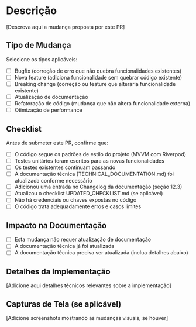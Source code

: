 # Descrição

[Descreva aqui a mudança proposta por este PR]

## Tipo de Mudança

Selecione os tipos aplicáveis:

- [ ] Bugfix (correção de erro que não quebra funcionalidades existentes)
- [ ] Nova feature (adiciona funcionalidade sem quebrar código existente)
- [ ] Breaking change (correção ou feature que alteraria funcionalidade existente)
- [ ] Atualização de documentação
- [ ] Refatoração de código (mudança que não altera funcionalidade externa)
- [ ] Otimização de performance

## Checklist

Antes de submeter este PR, confirme que:

- [ ] O código segue os padrões de estilo do projeto (MVVM com Riverpod)
- [ ] Testes unitários foram escritos para as novas funcionalidades
- [ ] Os testes existentes continuam passando
- [ ] A documentação técnica (TECHNICAL_DOCUMENTATION.md) foi atualizada conforme necessário
- [ ] Adicionou uma entrada no Changelog da documentação (seção 12.3)
- [ ] Atualizou o checklist UPDATED_CHECKLIST.md (se aplicável)
- [ ] Não há credenciais ou chaves expostas no código
- [ ] O código trata adequadamente erros e casos limites

## Impacto na Documentação

- [ ] Esta mudança não requer atualização de documentação
- [ ] A documentação técnica já foi atualizada
- [ ] A documentação técnica precisa ser atualizada (inclua detalhes abaixo)

## Detalhes da Implementação

[Adicione aqui detalhes técnicos relevantes sobre a implementação]

## Capturas de Tela (se aplicável)

[Adicione screenshots mostrando as mudanças visuais, se houver] 